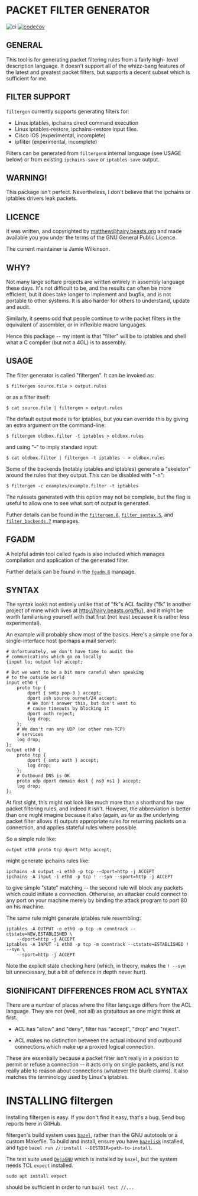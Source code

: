 #	PACKET FILTER GENERATOR

![ci](https://github.com/jaqx0r/filtergen/actions/workflows/ci.yml/badge.svg)
[![codecov](https://codecov.io/gh/jaqx0r/filtergen/branch/master/graph/badge.svg)](https://codecov.io/gh/jaqx0r/filtergen)

## GENERAL

This tool is for generating packet filtering rules from a fairly high-
level description language.  It doesn't support all of the whizz-bang
features of the latest and greatest packet filters, but supports a
decent subset which is sufficient for me.

## FILTER SUPPORT

`filtergen` currently supports generating filters for:

 * Linux iptables, ipchains direct command execution
 * Linux iptables-restore, ipchains-restore input files.
 * Cisco IOS (experimental, incomplete)
 * ipfliter (experimental, incomplete)

Filters can be generated from `filtergen`s internal language (see USAGE below)
or from existing `ipchains-save` or `iptables-save` output.

## WARNING!

This package isn't perfect.  Nevertheless, I don't believe that the
ipchains or iptables drivers leak packets.


## LICENCE

It was written, and copyrighted by <matthew@hairy.beasts.org>
and made available you you under the terms of the GNU General Public
Licence.

The current maintainer is Jamie Wilkinson.

## WHY?

Not many large softare projects are written entirely in assembly
language these days.  It's not difficult to be, and the results can
often be more efficient, but it does take longer to implement and
bugfix, and is not portable to other systems.  It is also harder for
others to understand, update and audit.

Similarly, it seems odd that people continue to write packet filters
in the equivalent of assembler, or in inflexible macro languages.

Hence this package -- my intent is that "filter" will be to iptables
and shell what a C compiler (but not a 4GL) is to assembly.


## USAGE

The filter generator is called "filtergen".  It can be invoked as:

    $ filtergen source.file > output.rules

or as a filter itself:

    $ cat source.file | filtergen > output.rules

The default output mode is for iptables, but you can override this
by giving an extra argument on the command-line:

    $ filtergen oldbox.filter -t iptables > oldbox.rules

and using "-" to imply standard input:

    $ cat oldbox.filter | filtergen -t iptables - > oldbox.rules

Some of the backends (notably iptables and iptables) generate a "skeleton"
around the rules that they output.  This can be disabled with "-n":

    $ filtergen -c examples/example.filter -t iptables

The rulesets generated with this option may not be complete, but the
flag is useful to allow one to see what sort of output is generated.

Futher details can be found in the [`filtergen.8`](filtergen.8),
[`filter_syntax.5`](filter_syntax.5), and
[`filter_backends.7`](filter_backends.7) manpages.

## FGADM

A helpful admin tool called `fgadm` is also included which manages compilation
and application of the generated filter.

Further details can be found in the [`fgadm.8`](fgadm.8) manpage.

## SYNTAX

The syntax looks not entirely unlike that of "fk"s ACL facility ("fk"
is another project of mine which lives at http://hairy.beasts.org/fk/),
and it might be worth familiarising yourself with that first (not least
because it is rather less experimental).

An example will probably show most of the basics.  Here's a simple one
for a single-interface host (perhaps a mail server):

	# Unfortunately, we don't have time to audit the
	# communications which go on locally
	{input lo; output lo} accept;

	# But we want to be a bit more careful when speaking
	# to the outside world
	input eth0 {
		proto tcp {
			dport { smtp pop-3 } accept;
			dport ssh source ournet/24 accept;
			# We don't answer this, but don't want to
			# cause timeouts by blocking it
			dport auth reject;
			log drop;
		};
		# We don't run any UDP (or other non-TCP)
		# services
		log drop;
	};
	output eth0 {
		proto tcp {
			dport { smtp auth } accept;
			log drop;
		};
		# Outbound DNS is OK
		proto udp dport domain dest { ns0 ns1 } accept;
		log drop;
	};


At first sight, this might not look like much more than a shorthand
for raw packet filtering rules, and indeed it isn't.  However, the
abbreviation is better than one might imagine because it also (again,
as far as the underlying packet filter allows it) outputs appropriate
rules for returning packets on a connection, and applies stateful
rules where possible.

So a simple rule like:

	output eth0 proto tcp dport http accept;

might generate ipchains rules like:

	ipchains -A output -i eth0 -p tcp --dport=http -j ACCEPT
	ipchains -A input -i eth0 -p tcp ! --syn --sport=http -j ACCEPT

to give simple "state" matching -- the second rule will block any
packets which could initiate a connection.  Otherwise, an attacker
could connect to any port on your machine merely by binding the
attack program to port 80 on his machine.

The same rule might generate iptables rule resembling:

	iptables -A OUTPUT -o eth0 -p tcp -m conntrack --ctstate=NEW,ESTABLISHED \
		--dport=http -j ACCEPT
	iptables -A INPUT -i eth0 -p tcp -m conntrack --ctstate=ESTABLISHED ! --syn \
		--sport=http -j ACCEPT

Note the explicit state checking here (which, in theory, makes the
`! --syn` bit unnecessary, but a bit of defence in depth never hurt).


## SIGNIFICANT DIFFERENCES FROM ACL SYNTAX

There are a number of places where the filter language differs from
the ACL language.  They are not (well, not all) as gratuitous as one
might think at first.

 * ACL has "allow" and "deny", filter has "accept", "drop"
   and "reject".

 * ACL makes no distinction between the actual inbound and
   outbound connections which make up a proxied logical
   connection.

These are essentially because a packet filter isn't really in a position
to permit or refuse a connection -- it acts only on single packets,
and is not really able to reason about connections (whatever the blurb
claims).  It also matches the terminology used by Linux's iptables.

INSTALLING filtergen
====================

Installing filtergen is easy.  If you don't find it easy, that's a bug.  Send
bug reports here in GitHub.

filtergen's build system uses [`bazel`](http://bazel.build), rather than the GNU
autotools or a custom Makefile.  To build and install, ensure you have
[`bazelisk`](https://bazel.build/install/bazelisk) installed, and type `bazel
run //:install --DESTDIR=path-to-install`.

The test suite used [`DejaGNU`](https://www.gnu.org/software/dejagnu/) which is
installed by `bazel`, but the system needs TCL `expect` installed.

```
sudo apt install expect
```

should be sufficient in order to run `bazel test //...`

